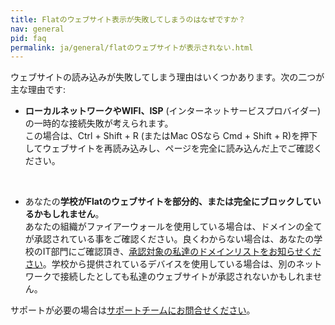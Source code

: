```yaml
---
title: Flatのウェブサイト表示が失敗してしまうのはなぜですか？
nav: general
pid: faq
permalink: ja/general/flatのウェブサイトが表示されない.html
---
```


ウェブサイトの読み込みが失敗してしまう理由はいくつかあります。次の二つが主な理由です:

* **ローカルネットワークやWIFI、ISP** (インターネットサービスプロバイダー)の一時的な接続失敗が考えられます。<br>この場合は、Ctrl + Shift + R (またはMac OSなら Cmd + Shift + R)を押下してウェブサイトを再読み込みし、ページを完全に読み込んだ上でご確認ください。

<br>

* あなたの**学校がFlatのウェブサイトを部分的、または完全にブロックしているかもしれません**。<br>あなたの組織がファイアーウォールを使用している場合は、ドメインの全てが承認されている事をご確認ください。良くわからない場合は、あなたの学校のIT部門にご確認頂き、[承認対象の私達のドメインリストをお知らせください](/help/en/general/data-infrastructure.html#domain-names)。学校から提供されているデバイスを使用している場合は、別のネットワークで接続したとしても私達のウェブサイトが承認されないかもしれません。 

サポートが必要の場合は[サポートチームにお問合せください](/help/support)。